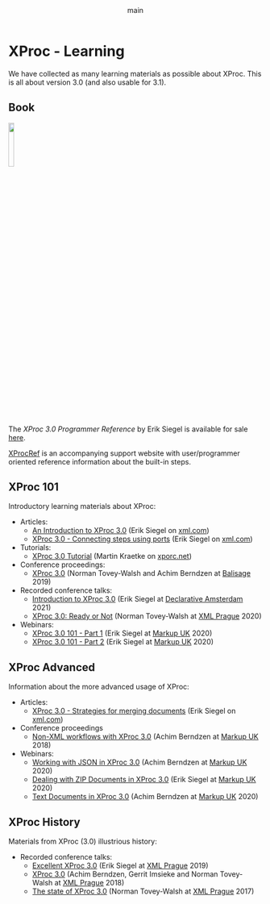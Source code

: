 <pubmeta>
<header>main</header>
<title>XProc - Learning</title>
</pubmeta>

<h1>XProc - Learning</h1>

We have collected as many learning materials as possible about XProc. This is all about version 3.0 (and also usable for 3.1).

<h2>Book</h2>

<a href="https://xmlpress.net/publications/xproc-3-0/">
<img src="img/book-front-page-2.png" width="15%"/> 
</a>

The *XProc 3.0 Programmer Reference* by Erik Siegel is available for sale [here](https://xmlpress.net/publications/xproc-3-0/).

[XProcRef](https://xprocref.org/index.html) is an accompanying support website with user/programmer oriented reference information about the built-in steps.

<h2>XProc 101</h2>

Introductory learning materials about XProc:

* Articles:
  * [An Introduction to XProc 3.0](https://www.xml.com/articles/2019/11/05/introduction-xproc-30/) (Erik&#160;Siegel on [xml.com](https://www.xml.com/))
  * [XProc 3.0 - Connecting steps using ports](https://www.xml.com/articles/2020/01/23/xproc-30-connecting-steps-using-ports/) (Erik&#160;Siegel on [xml.com](https://www.xml.com/))
* Tutorials:
  * [XProc 3.0 Tutorial](https://xporc.net/xproc-tutorial/) (Martin&#160;Kraetke on [xporc.net](https://xporc.net))
* Conference proceedings:
  * [XProc 3.0](https://www.balisage.net/Proceedings/vol23/html/Walsh02/BalisageVol23-Walsh02.html) (Norman&#160;Tovey-Walsh and Achim&#160;Berndzen at [Balisage](https://www.balisage.net/) 2019)
* Recorded conference talks:
  * [Introduction to XProc 3.0](https://www.youtube.com/watch?v=P5fnBnJhUGA) (Erik&#160;Siegel at [Declarative Amsterdam](https://declarative.amsterdam/) 2021)
  * [XProc 3.0: Ready or Not](https://youtu.be/Q42bhIbSYLk) (Norman&#160;Tovey-Walsh at [XML Prague](https://www.xmlprague.cz/) 2020)
* Webinars:
  * [XProc 3.0 101 - Part 1](https://youtu.be/g_ockOvU57U) (Erik&#160;Siegel at [Markup UK](https://markupuk.org/) 2020)
  * [XProc 3.0 101 - Part 2](https://youtu.be/q0JSy07O2_I) (Erik&#160;Siegel at [Markup UK](https://markupuk.org/) 2020)
  
  
<h2>XProc Advanced</h2>

Information about the more advanced usage of XProc:

* Articles:
  * [XProc 3.0 - Strategies for merging documents](https://www.xml.com/articles/2020/11/16/xproc-30-strategies-merging-documents/) (Erik&#160;Siegel on [xml.com](https://www.xml.com/)) 
* Conference proceedings
  * [Non-XML workflows with XProc 3.0](https://markupuk.org/2018/Markup-UK-2018-proceedings.pdf) (Achim&#160;Berndzen at [Markup UK](https://markupuk.org/) 2018) 
* Webinars:
    * [Working with JSON in XProc 3.0](https://youtu.be/9Cbs8H4Gl3o) (Achim&#160;Berndzen at [Markup UK](https://markupuk.org/) 2020)
    * [Dealing with ZIP Documents in XProc 3.0](https://youtu.be/6yvO4GOue6k) (Erik&#160;Siegel at [Markup UK](https://markupuk.org/) 2020)
    * [Text Documents in XProc 3.0](https://youtu.be/xwR8sH8vc8Q) (Achim&#160;Berndzen at [Markup UK](https://markupuk.org/) 2020)
  
  
<h2>XProc History</h2>

Materials from XProc (3.0) illustrious history:

* Recorded conference talks:
  * [Excellent XProc 3.0](https://youtu.be/O51aE311BKU) (Erik&#160;Siegel at [XML Prague](https://www.xmlprague.cz/) 2019) 
  * [XProc 3.0](https://youtu.be/flej2PNT7yY) (Achim Berndzen, Gerrit&#160;Imsieke and Norman&#160;Tovey-Walsh at [XML Prague](https://www.xmlprague.cz/) 2018)
  * [The state of XProc 3.0](https://youtu.be/75Tk4zHOSxw) (Norman&#160;Tovey-Walsh at [XML Prague](https://www.xmlprague.cz/) 2017)
